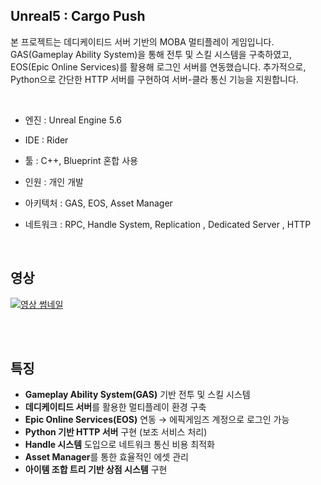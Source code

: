 ## Unreal5 : Cargo Push
본 프로젝트는 데디케이티드 서버 기반의 MOBA 멀티플레이 게임입니다. GAS(Gameplay Ability System)을 통해 전투 및 스킬 시스템을 구축하였고, EOS(Epic Online Services)를 활용해 로그인 서버를 연동했습니다. 추가적으로, Python으로 간단한 HTTP 서버를 구현하여 서버-클라 통신 기능을 지원합니다.


<br>

- 엔진 : Unreal Engine 5.6              
- IDE : Rider                          
- 툴 : C++, Blueprint 혼합 사용       
- 인원 : 개인 개발                      
- 아키텍처 : GAS, EOS, Asset Manager      
- 네트워크 : RPC, Handle System, Replication , Dedicated Server , HTTP

  <br>

## 영상
[![영상 썸네일](https://img.youtube.com/vi/maqc97zHvSQ/hqdefault.jpg)](https://www.youtube.com/watch?v=maqc97zHvSQ)

<br>


<br>

## 특징
- **Gameplay Ability System(GAS)** 기반 전투 및 스킬 시스템  
- **데디케이티드 서버**를 활용한 멀티플레이 환경 구축  
- **Epic Online Services(EOS)** 연동 → 에픽게임즈 계정으로 로그인 가능  
- **Python 기반 HTTP 서버** 구현 (보조 서비스 처리)  
- **Handle 시스템** 도입으로 네트워크 통신 비용 최적화  
- **Asset Manager**를 통한 효율적인 에셋 관리  
- **아이템 조합 트리 기반 상점 시스템** 구현  
